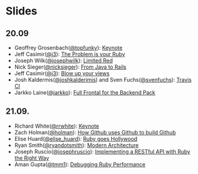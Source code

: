 # Slides

## 20.09

* Geoffrey Grosenbach([@topfunky](https://twitter.com/#!/topfunky)): [Keynote]()
* Jeff Casimir([@j3](https://twitter.com/#!/j3)): [The Problem is your Ruby]()
* Joseph Wilk([@josephwilk](https://twitter.com/#!/josephwilk)): [Limited Red](http://www.slideshare.net/mobile/josephwilk/frozenrails2011)
* Nick Sieger([@nicksieger](https://twitter.com/#!/nicksieger)): [From Java to Rails]()
* Jeff Casimir([@j3](https://twitter.com/#!/j3)): [Blow up your views]()
* Josh Kaldermis([@joshkalderimis](https://twitter.com/#!/joshkalderimis)) and Sven Fuchs([@svenfuchs](https://twitter.com/#!/svenfuchs)): [Travis CI]()
* Jarkko Laine([@jarkko](https://twitter.com/#!/jarkko)): [Full Frontal for the Backend Pack]()

## 21.09.

* Richard White([@rrwhite](https://twitter.com/#!/rrwhite)): [Keynote]()
* Zach Holman([@holman](https://twitter.com/#!/holman)): [How Github uses Github to build Github]()
* Elise Huard([@elise_huard](https://twitter.com/#!/elise_huard)): [Ruby goes Hollywood]()
* Ryan Smith([@ryandotsmith](https://twitter.com/#!/ryandotsmith)): [Modern Architecture]()
* Joseph Ruscio([@josephruscio](https://twitter.com/#!/josephruscio)): [Implementing a RESTful API with Ruby the Right Way]()
* Aman Gupta([@tmm1](https://twitter.com/#!/tmm1)): [Debugging Ruby Performance](http://speakerdeck.com/u/tmm1/p/debugging-ruby-performance)
